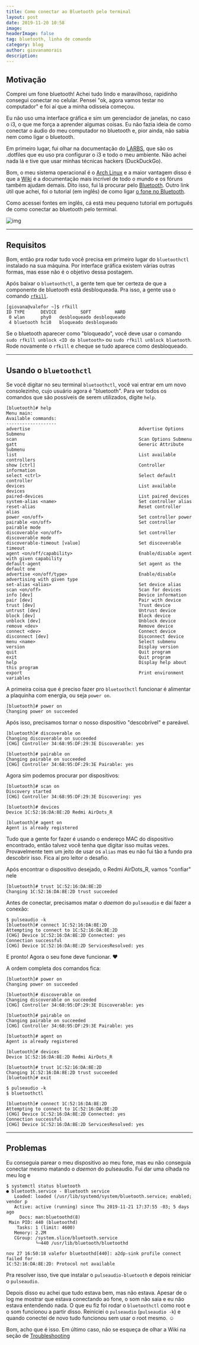 ```yaml
---
title: Como conectar ao Bluetooth pelo terminal
layout: post
date: 2019-11-20 10:58
image:
headerImage: false
tag: bluetooth, linha de comando
category: blog
author: giovanamorais
description:
---
```


## Motivação

Comprei um fone bluetooth! Achei tudo lindo e maravilhoso, rapidinho consegui
conectar no celular. Pensei "ok, agora vamos testar no computador" e foi aí
que a minha odisseia começou.

Eu não uso uma interface gráfica e sim um gerenciador de janelas, no caso o i3,
o que me força a aprender algumas coisas. Eu não fazia ideia de como
conectar o áudio do meu computador no bluetooth e, pior ainda, não sabia nem
como ligar o bluetooth.

Em primeiro lugar, fui olhar na documentação do [LARBS](://larbs.xyz/), que são
os .dotfiles que eu uso pra configurar o i3 e todo o meu ambiente.
Não achei nada lá e tive que usar minhas técnicas hackers (DuckDuckGo).

Bom, o meu sistema operacional é o [Arch Linux](https://www.archlinux-br.org/)
e a maior vantagem disso é que a [Wiki](https://wiki.archlinux.org/) é a
documentação mais incrível de todo o mundo e os fóruns também ajudam demais.
Dito isso, fui lá procurar pelo
[Bluetooth](https://wiki.archlinux.org/index.php/Bluetooth). Outro link útil
que achei, foi o tutorial (em inglês) de como ligar
[o fone no Bluetooth](https://wiki.archlinux.org/index.php/Bluetooth_headset).

Como acessei fontes em inglês, cá está meu pequeno tutorial em português de
como conectar ao bluetooth pelo terminal.

![img](../assets/images/girl.gif)

---

## Requisitos

Bom, então pra rodar tudo você precisa em primeiro lugar do `bluetoothctl`
instalado na sua máquina. Por interface gráfica existem várias outras formas,
mas esse não é o objetivo dessa postagem.

Após baixar o `bluetoothctl`, a gente tem que ter certeza de que a componente
de bluetooth está desbloqueada. Pra isso, a gente usa o comando
[`rfkill`](https://linux.die.net/man/1/rfkill).


```shell
[giovana@valefor ~]$ rfkill
ID TYPE      DEVICE         SOFT         HARD
 0 wlan      phy0   desbloqueado desbloqueado
 4 bluetooth hci0   bloqueado desbloqueado
```

Se o bluetooth aparecer como "bloqueado", você deve usar o comando
`sudo rfkill unblock <ID do bluetooth>` ou `sudo rfkill unblock bluetooth`.
Rode novamente o `rfkill` e cheque se tudo aparece como desbloqueado.

---

## Usando o `bluetoothctl`

Se você digitar no seu terminal `bluetoothctl`, você vai entrar em um novo
consolezinho, cujo usuário agora é "bluetooth". Para ver todos os comandos que
são possíveis de serem utilizados, digite `help`.

```shell
[bluetooth]# help
Menu main:
Available commands:
-------------------
advertise                                         Advertise Options Submenu
scan                                              Scan Options Submenu
gatt                                              Generic Attribute Submenu
list                                              List available controllers
show [ctrl]                                       Controller information
select <ctrl>                                     Select default controller
devices                                           List available devices
paired-devices                                    List paired devices
system-alias <name>                               Set controller alias
reset-alias                                       Reset controller alias
power <on/off>                                    Set controller power
pairable <on/off>                                 Set controller pairable mode
discoverable <on/off>                             Set controller discoverable mode
discoverable-timeout [value]                      Set discoverable timeout
agent <on/off/capability>                         Enable/disable agent with given capability
default-agent                                     Set agent as the default one
advertise <on/off/type>                           Enable/disable advertising with given type
set-alias <alias>                                 Set device alias
scan <on/off>                                     Scan for devices
info [dev]                                        Device information
pair [dev]                                        Pair with device
trust [dev]                                       Trust device
untrust [dev]                                     Untrust device
block [dev]                                       Block device
unblock [dev]                                     Unblock device
remove <dev>                                      Remove device
connect <dev>                                     Connect device
disconnect [dev]                                  Disconnect device
menu <name>                                       Select submenu
version                                           Display version
quit                                              Quit program
exit                                              Quit program
help                                              Display help about this program
export                                            Print environment variables
```

A primeira coisa que é preciso fazer pro `bluetoothctl` funcionar é alimentar
a plaquinha com energia, ou seja `power on`.

```shell
[bluetooth]# power on
Changing power on succeeded
```

Após isso, precisamos tornar o nosso dispositivo "descobrível" e pareável.

```shell
[bluetooth]# discoverable on
Changing discoverable on succeeded
[CHG] Controller 34:68:95:DF:29:3E Discoverable: yes

[bluetooth]# pairable on
Changing pairable on succeeded
[CHG] Controller 34:68:95:DF:29:3E Pairable: yes
```

Agora sim podemos procurar por dispositivos:

```shell
[bluetooth]# scan on
Discovery started
[CHG] Controller 34:68:95:DF:29:3E Discovering: yes

[bluetooth]# devices
Device 1C:52:16:DA:8E:2D Redmi AirDots_R

[bluetooth]# agent on
Agent is already registered
```

Tudo que a gente for fazer é usando o endereço MAC do dispositivo encontrado,
então talvez você tenha que digitar isso muitas vezes. Provavelmente tem um
jeito de usar os `alias` mas eu não fui tão a fundo pra descobrir isso. Fica aí
pro leitor o desafio.

Após encontrar o dispositivo desejado, o Redmi AirDots_R, vamos "confiar" nele

```shell
[bluetooth]# trust 1C:52:16:DA:8E:2D
Changing 1C:52:16:DA:8E:2D trust succeeded
```

Antes de conectar, precisamos matar o _daemon_ do `pulseaudio` e daí fazer a
conexão:

```shell
$ pulseaudio -k
[bluetooth]# connect 1C:52:16:DA:8E:2D
Attempting to connect to 1C:52:16:DA:8E:2D
[CHG] Device 1C:52:16:DA:8E:2D Connected: yes
Connection successful
[CHG] Device 1C:52:16:DA:8E:2D ServicesResolved: yes
```

E pronto! Agora o seu fone deve funcionar. :heart:

A ordem completa dos comandos fica:
```shell
[bluetooth]# power on
Changing power on succeeded

[bluetooth]# discoverable on
Changing discoverable on succeeded
[CHG] Controller 34:68:95:DF:29:3E Discoverable: yes

[bluetooth]# pairable on
Changing pairable on succeeded
[CHG] Controller 34:68:95:DF:29:3E Pairable: yes

[bluetooth]# agent on
Agent is already registered

[bluetooth]# devices
Device 1C:52:16:DA:8E:2D Redmi AirDots_R

[bluetooth]# trust 1C:52:16:DA:8E:2D
Changing 1C:52:16:DA:8E:2D trust succeeded
[bluetooth]# exit

$ pulseaudio -k
$ bluetoothctl

[bluetooth]# connect 1C:52:16:DA:8E:2D
Attempting to connect to 1C:52:16:DA:8E:2D
[CHG] Device 1C:52:16:DA:8E:2D Connected: yes
Connection successful
[CHG] Device 1C:52:16:DA:8E:2D ServicesResolved: yes

```

---

## Problemas

Eu conseguia parear o meu dispositivo ao meu fone, mas eu não conseguia
conectar mesmo matando o _daemon_ do pulseaudio. Fui dar uma olhada no meu log
e

```shell
$ systemctl status bluetooth
● bluetooth.service - Bluetooth service
   Loaded: loaded (/usr/lib/systemd/system/bluetooth.service; enabled; vendor p
   Active: active (running) since Thu 2019-11-21 17:37:55 -03; 5 days ago
     Docs: man:bluetoothd(8)
 Main PID: 440 (bluetoothd)
    Tasks: 1 (limit: 4600)
   Memory: 2.2M
   CGroup: /system.slice/bluetooth.service
           └─440 /usr/lib/bluetooth/bluetoothd

nov 27 16:50:18 valefor bluetoothd[440]: a2dp-sink profile connect failed for
1C:52:16:DA:8E:2D: Protocol not available

```

Pra resolver isso, tive que instalar o `pulseaudio-bluetooth` e depois
reiniciar o `pulseaudio`.

Depois disso eu achei que tudo estava bem, mas não estava. Apesar de o log me
mostrar que estava conectando ao fone, o som não saia e eu não estava
entendendo nada. O que eu fiz foi rodar o `bluetoothctl` como root e o som
funcionou a partir disso. Reiniciei o `pulseaudio` (`pulseaudio -k`) e quando
conectei de novo tudo funcionou sem usar o root mesmo. :relaxed:


Bom, acho que é isso. Em último caso, não se esqueça de olhar a
Wiki na seção de [Troubleshooting](https://wiki.archlinux.org/index.php/Bluetooth_headset#Troubleshooting!)
